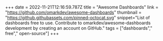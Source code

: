 +++
date = 2022-11-21T12:16:59.787Z
title = "Awesome Dashboards"
link = "https://github.com/omarkdev/awesome-dashboards"
thumbnail = "https://github.githubassets.com/pinned-octocat.svg"
snippet="List of dashboards free to use. Contribute to omarkdev/awesome-dashboards development by creating an account on GitHub."
tags = ["dashboards"," free"," open-source"]
+++
